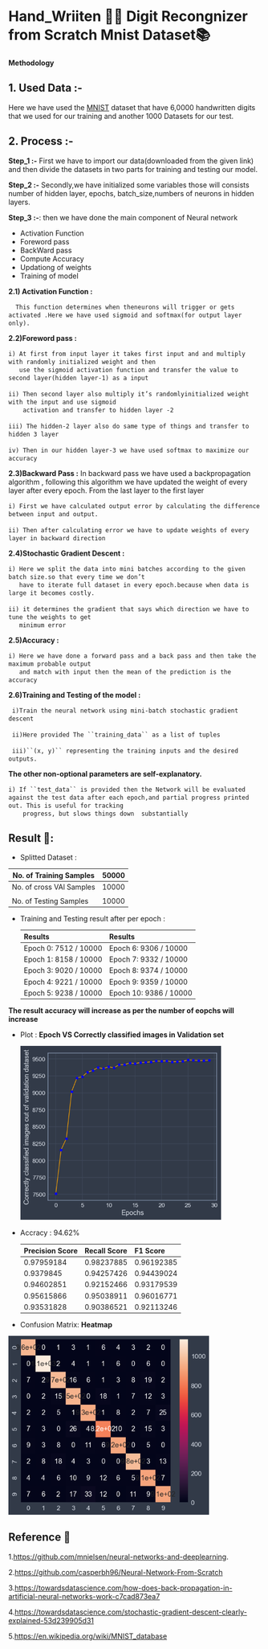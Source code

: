 # Hand_Wriiten ✍🏽  Digit Recongnizer from Scratch Mnist Dataset📚

**Methodology**

 ## 1. Used Data :-
   Here we have used the [MNIST](https://github.com/mnielsen/neural-networks-and-deep-learning/blob/master/data/mnist.pkl.gz) dataset that have 6,0000
   handwritten digits that we used for our training and another 1000 Datasets for our test.
 
 ## 2. Process :-
   **Step_1 :-**  First we have to import our data(downloaded from the given link) and then divide the datasets in two parts for training and testing our model.
   
   **Step_2 :-** Secondly,we have initialized some variables those will consists number of hidden layer, epochs,    batch_size,numbers of neurons in hidden layers.
   
   **Step_3 :-**: then we have done the main component of Neural network
   
   - Activation Function
   - Foreword pass
   - BackWard pass
   - Compute Accuracy
   - Updationg of weights
   - Training of model
   
   **2.1)  Activation Function :** 
   
      This function determines when theneurons will trigger or gets activated .Here we have used sigmoid and softmax(for output layer only).
   
   **2.2)Foreword pass :** 
   
    i) At first from input layer it takes first input and and multiply with randomly initialized weight and then
       use the sigmoid activation function and transfer the value to second layer(hidden layer-1) as a input
      
    ii) Then second layer also multiply it’s randomlyinitialized weight with the input and use sigmoid
        activation and transfer to hidden layer -2 
       
    iii) The hidden-2 layer also do same type of things and transfer to hidden 3 layer
    
    iv) Then in our hidden layer-3 we have used softmax to maximize our accuracy
  
  **2.3)Backward Pass :** In backward pass we have used a backpropagation algorithm , following this algorithm       we have updated the weight of every layer after every epoch. From the last layer to the first layer
  
    i) First we have calculated output error by calculating the difference between input and output.
    
    ii) Then after calculating error we have to update weights of every layer in backward direction
    
  **2.4)Stochastic Gradient Descent :**
  
    i) Here we split the data into mini batches according to the given batch size.so that every time we don’t
       have to iterate full dataset in every epoch.because when data is large it becomes costly.
    
    ii) it determines the gradient that says which direction we have to tune the weights to get
       minimum error
 **2.5)Accuracy :** 
 
    i) Here we have done a forward pass and a back pass and then take the maximum probable output
       and match with input then the mean of the prediction is the accuracy
 **2.6)Training and Testing of the model :**
 
     i)Train the neural network using mini-batch stochastic gradient descent
     
     ii)Here provided The ``training_data`` as a list of tuples
     
     iii)``(x, y)`` representing the training inputs and the desired outputs.
 **The other non-optional parameters are self-explanatory.**
    
    i) If ``test_data`` is provided then the Network will be evaluated against the test data after each epoch,and partial progress printed out. This is useful for tracking
        progress, but slows things down  substantially
        
        
 
 ## Result 📖:   
 
 - Splitted Dataset :
  
  | No. of Training Samples  |  50000         |
  |--------------------------|----------------|
  |No. of cross VAl Samples  |  10000         |
  |                          |                |
  |No. of Testing Samples    |  10000         |
     
     
- Training and Testing result after per epoch : 

  | Results               |    Results                 |
  |-----------------------|----------------------------|
  |Epoch 0: 7512 / 10000  |Epoch 6: 9306 / 10000       |
  |Epoch 1: 8158 / 10000  |Epoch 7: 9332 / 10000       |
  |Epoch 3: 9020 / 10000  |Epoch 8: 9374 / 10000       |
  |Epoch 4: 9221 / 10000  |Epoch 9: 9359 / 10000       |
  |Epoch 5: 9238 / 10000  |Epoch 10: 9386 / 10000      |
  
**The result  accuracy will increase as per the number of eopchs will increase**
- Plot : **Epoch VS Correctly classified images in Validation set**

  <img src="Plot/Eopch_Vs_correctly_classifies.png" width=400>
  
- Accracy : 94.62%

  |             Precision Score      |         Recall Score               |  F1 Score                    |
  |----------------------------------|------------------------------------|------------------------------|
  | 0.97959184    | 0.98237885       | 0.96192385       | 0.97379913      | 0.97067745   | 0.97807018    |
  | 0.9379845     | 0.94257426       | 0.94439024       | 0.92158761      | 0.94117647   | 0.9319628     |
  | 0.94602851    | 0.92152466       | 0.93179539       | 0.93515358      | 0.93885801   | 0.9282891     |
  | 0.95615866    | 0.95038911       | 0.96016771       | 0.96256158      | 0.958159     | 0.95643661    |
  | 0.93531828    | 0.90386521       | 0.92113246       | 0.94507772      |0.92817117    | 0.92401216    |
  
  
- Confusion Matrix: **Heatmap**

 <img src="Plot/heat_map_NN.png" width=400> 
 
 
 
     
## Reference 🚀
1.https://github.com/mnielsen/neural-networks-and-deeplearning.

2.https://github.com/casperbh96/Neural-Network-From-Scratch

3.https://towardsdatascience.com/how-does-back-propagation-in-artificial-neural-networks-work-c7cad873ea7

4.https://towardsdatascience.com/stochastic-gradient-descent-clearly-explained-53d239905d31

5.https://en.wikipedia.org/wiki/MNIST_database



      
    

  
  
     


